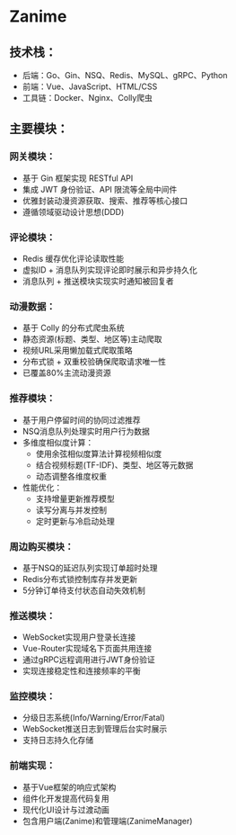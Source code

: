 # Zanime

## 技术栈：
- 后端：Go、Gin、NSQ、Redis、MySQL、gRPC、Python
- 前端：Vue、JavaScript、HTML/CSS
- 工具链：Docker、Nginx、Colly爬虫

## 主要模块：

### 网关模块：
- 基于 Gin 框架实现 RESTful API
- 集成 JWT 身份验证、API 限流等全局中间件
- 优雅封装动漫资源获取、搜索、推荐等核心接口
- 遵循领域驱动设计思想(DDD)

### 评论模块：
- Redis 缓存优化评论读取性能
- 虚拟ID + 消息队列实现评论即时展示和异步持久化
- 消息队列 + 推送模块实现实时通知被回复者

### 动漫数据：
- 基于 Colly 的分布式爬虫系统
- 静态资源(标题、类型、地区等)主动爬取
- 视频URL采用懒加载式爬取策略
- 分布式锁 + 双重校验确保爬取请求唯一性
- 已覆盖80%主流动漫资源

### 推荐模块：
- 基于用户停留时间的协同过滤推荐
- NSQ消息队列处理实时用户行为数据
- 多维度相似度计算：
  - 使用余弦相似度算法计算视频相似度
  - 结合视频标题(TF-IDF)、类型、地区等元数据
  - 动态调整各维度权重
- 性能优化：
  - 支持增量更新推荐模型
  - 读写分离与并发控制
  - 定时更新与冷启动处理

### 周边购买模块：
- 基于NSQ的延迟队列实现订单超时处理
- Redis分布式锁控制库存并发更新
- 5分钟订单待支付状态自动失效机制

### 推送模块：
- WebSocket实现用户登录长连接
- Vue-Router实现域名下页面共用连接
- 通过gRPC远程调用进行JWT身份验证
- 实现连接稳定性和连接频率的平衡

### 监控模块：
- 分级日志系统(Info/Warning/Error/Fatal)
- WebSocket推送日志到管理后台实时展示
- 支持日志持久化存储

### 前端实现：
- 基于Vue框架的响应式架构
- 组件化开发提高代码复用
- 现代化UI设计与过渡动画
- 包含用户端(Zanime)和管理端(ZanimeManager)
